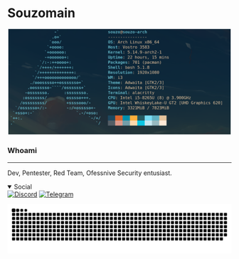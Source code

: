 # Souzomain

<p align="center"><img src="souzo-neofetch.png" width='500'></p>

### Whoami
---

<p>
  Dev, Pentester, Red Team, Ofessnive Security entusiast.
</p>

<details open>
  <summary>Social</summary>
  <a href="https://discord.gg/PxtPRD7W"><img alt="Discord" src="https://img.shields.io/badge/Discord-7289DA?style=for-the-badge&logo=discord&logoColor=white"/></a>
  <a href="https://t.me/Souzomain"><img alt="Telegram" src="https://img.shields.io/badge/Telegram-2CA5E0?style=for-the-badge&logo=telegram&logoColor=white" /></a>
</details>


![Snake animation](https://raw.githubusercontent.com/platane/snk/output/github-contribution-grid-snake.svg)



